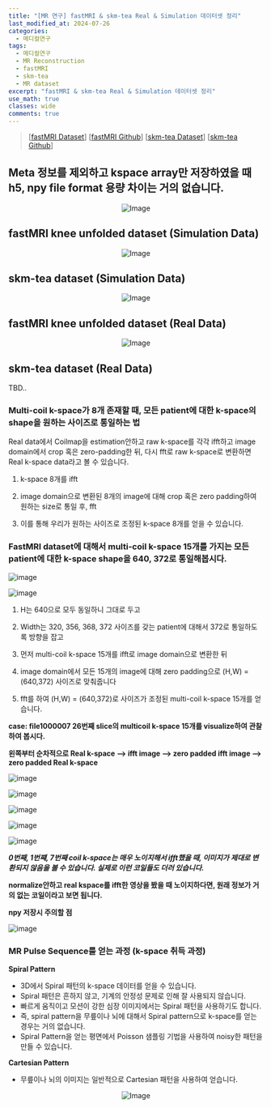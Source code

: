 ```yaml
---
title: "[MR 연구] fastMRI & skm-tea Real & Simulation 데이터셋 정리"
last_modified_at: 2024-07-26
categories:
  - 메디컬연구
tags:
  - 메디컬연구
  - MR Reconstruction
  - fastMRI
  - skm-tea
  - MR dataset
excerpt: "fastMRI & skm-tea Real & Simulation 데이터셋 정리"
use_math: true
classes: wide
comments: true
---
```


> [[fastMRI Dataset](https://fastmri.med.nyu.edu/)] [[fastMRI Github](https://github.com/facebookresearch/fastMRI?tab=readme-ov-file)] [[skm-tea Dataset](https://stanfordaimi.azurewebsites.net/datasets/4aaeafb9-c6e6-4e3c-9188-3aaaf0e0a9e7)] [[skm-tea Github](https://github.com/StanfordMIMI/skm-tea)]

## Meta 정보를 제외하고 kspace array만 저장하였을 때 h5, npy file format 용량 차이는 거의 없습니다.

<p align="center">
  <img src="https://github.com/sandokim/sandokim.github.io/assets/74639652/3917d328-bd68-4920-88b8-256d5e11fdd2" alt="Image">
</p>

## fastMRI knee unfolded dataset (Simulation Data)
<p align="center">
  <img src="https://github.com/sandokim/sandokim.github.io/assets/74639652/4c4c30fd-2699-47c4-a74b-3326cf83bd36" alt="Image">
</p>

## skm-tea dataset (Simulation Data)
<p align="center">
  <img src="https://github.com/sandokim/sandokim.github.io/assets/74639652/9ab4e0ba-1d13-4a94-befa-c7915972d6cb" alt="Image">
</p>

## fastMRI knee unfolded dataset (Real Data)

<p align="center">
  <img src="https://github.com/sandokim/sandokim.github.io/assets/74639652/64068b39-49c7-4819-b4fb-b9cd051c1df7" alt="Image">
</p>

## skm-tea dataset (Real Data)

TBD..

### Multi-coil k-space가 8개 존재할 때, 모든 patient에 대한 k-space의 shape을 원하는 사이즈로 통일하는 법

Real data에서 Coilmap을 estimation안하고 raw k-space를 각각 ifft하고 image domain에서 crop 혹은 zero-padding한 뒤, 다시 fft로 raw k-space로 변환하면 Real k-space data라고 볼 수 있습니다.

1) k-space 8개를 ifft
   
2) image domain으로 변환된 8개의 image에 대해 crop 혹은 zero padding하여 원하는 size로 통일 후, fft

3) 이를 통해 우리가 원하는 사이즈로 조정된 k-space 8개를 얻을 수 있습니다.

### FastMRI dataset에 대해서 multi-coil k-space 15개를 가지는 모든 patient에 대한 k-space shape을 640, 372로 통일해봅시다.

![image](https://github.com/sandokim/sandokim.github.io/assets/74639652/991e712d-e89b-4fd0-b21b-b449d0af7e1a)

![image](https://github.com/sandokim/sandokim.github.io/assets/74639652/909ed9aa-45b7-4849-ad83-0bafb9e6dbac)

1) H는 640으로 모두 동일하니 그대로 두고
   
2) Width는 320, 356, 368, 372 사이즈를 갖는 patient에 대해서 372로 통일하도록 방향을 잡고
   
3) 먼저 multi-coil k-space 15개를 ifft로 image domain으로 변환한 뒤
   
4) image domain에서 모든 15개의 image에 대해 zero padding으로 (H,W) = (640,372) 사이즈로 맞춰줍니다
   
5) fft를 하여 (H,W) = (640,372)로 사이즈가 조정된 multi-coil k-space 15개를 얻습니다.

**case: file1000007 26번째 slice의 multicoil k-space 15개를 visualize하여 관찰하여 봅시다.**

**왼쪽부터 순차적으로 Real k-space --> ifft image --> zero padded ifft image --> zero padded Real k-space**

![image](https://github.com/sandokim/sandokim.github.io/assets/74639652/5b2cfae2-3f88-4f47-8673-308cda9ad018)

![image](https://github.com/sandokim/sandokim.github.io/assets/74639652/a644c2da-60ae-465c-a8ec-b2b280387719)

![image](https://github.com/sandokim/sandokim.github.io/assets/74639652/15682ef0-7a88-4f10-b3cc-ecd83866d15f)

![image](https://github.com/sandokim/sandokim.github.io/assets/74639652/1ce37557-8814-44c3-89f3-a847461b0140)

![image](https://github.com/sandokim/sandokim.github.io/assets/74639652/533924d2-0414-44e9-ad46-8917656c4c47)

***0번째, 1번쨰, 7번째 coil k-space는 매우 노이지해서 ifft했을 때, 이미지가 제대로 변환되지 않음을 볼 수 있습니다. 실제로 이런 코일들도 더러 있습니다.***

**normalize안하고 real kspace를 ifft한 영상을 봤을 때 노이지하다면, 원래 정보가 거의 없는 코일이라고 보면 됩니다.**


**npy 저장시 주의할 점**

![image](https://github.com/sandokim/sandokim.github.io/assets/74639652/d99fb4bf-e95a-4900-bf41-108be6b14004)

### MR Pulse Sequence를 얻는 과정 (k-space 취득 과정)

**Spiral Pattern**
- 3D에서 Spiral 패턴의 k-space 데이터를 얻을 수 있습니다.
- Spiral 패턴은 흔하지 않고, 기계의 안정성 문제로 인해 잘 사용되지 않습니다.
- 빠르게 움직이고 모션이 강한 심장 이미지에서는 Spiral 패턴을 사용하기도 합니다.
- 즉, spiral pattern을 무릎이나 뇌에 대해서 Spiral pattern으로 k-space를 얻는 경우는 거의 없습니다.
- Spiral Pattern을 얻는 평면에서 Poisson 샘플링 기법을 사용하여 noisy한 패턴을 만들 수 있습니다.
  
**Cartesian Pattern**
- 무릎이나 뇌의 이미지는 일반적으로 Cartesian 패턴을 사용하여 얻습니다.

<p align="center">
  <img src="https://github.com/sandokim/sandokim.github.io/assets/74639652/3a6f27cb-0906-4d85-9b62-bc979946dffe" alt="Image">
</p>

